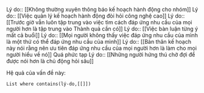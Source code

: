 Lý do:: [[Không thường xuyên thông báo kế hoạch hành động cho nhóm]]
Lý do:: [[Việc quản lý kế hoạch hành động đòi hỏi công nghệ cao]]
Lý do:: [[Trước giờ vẫn luôn tập trung vào việc tìm cách đáp ứng nhu cầu của mọi người hơn là tập trung vào Thành quả cần có]]
Lý do:: [[Việc bàn luận từng ý mất cả buổi]]
Lý do:: [[Mọi người không thấy việc đáp ứng nhu cầu của mình là một thứ có thể đáp ứng nhu cầu của mình]]
Lý do:: [[Bản thân kế hoạch này nói rằng nên ưu tiên đáp ứng nhu cầu của mọi người hơn là làm cho mọi người hiểu về nó]]
Quá phức tạp
Lý do:: [[Những người hứng thú chờ đợi để được nói hơn là chủ động hỏi sâu]]

Hệ quả của vấn đề này:
```dataview
List where contains(lý-do,[[]])
```
 